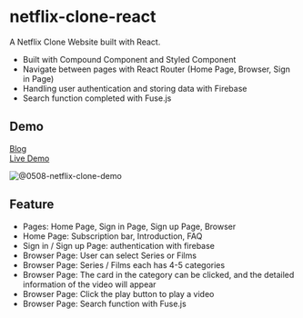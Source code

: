 # netflix-clone-react
A Netflix Clone Website built with React.
* Built with Compound Component and Styled Component 
* Navigate between pages with React Router (Home Page, Browser, Sign in Page) 
* Handling user authentication and storing data with Firebase 
* Search function completed with Fuse.js

## Demo
[Blog](https://winnie0609.github.io/2021/05/02/0502-netflix-clone-1/)  
[Live Demo](https://winnie0609.github.io/netflix-clone-react/)

![@0508-netflix-clone-demo](https://user-images.githubusercontent.com/49323767/118951714-e812b700-b98d-11eb-9f6d-faadd171a2d1.gif)

## Feature
* Pages: Home Page, Sign in Page, Sign up Page, Browser
* Home Page: Subscription bar, Introduction, FAQ
* Sign in / Sign up Page: authentication with firebase
* Browser Page: User can select Series or Films 
* Browser Page: Series / Films each has 4-5 categories
* Browser Page: The card in the category can be clicked, and the detailed information of the video will appear
* Browser Page: Click the play button to play a video
* Browser Page: Search function with Fuse.js
